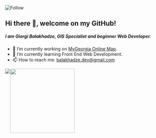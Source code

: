 ![Follow](https://img.shields.io/github/followers/Vitruvius21?label=Follow&style=social)

## Hi there 👋, welcome on my GitHub!

##### I am Giorgi Balakhadze, GIS Specialist and beginner Web Developer.

- 🔭 I’m currently working on [MyGeorgia Online Map](mygeorgia.ge).
- 🌱 I’m currently learning Front End Web Development.
- 📫 How to reach me: balakhadze.dev@gmail.com

<div style="display:flex">
<a>
  <img align="center" src="https://github-readme-stats.vercel.app/api/top-langs/?username=Vitruvius21" />
</a>
<a>
  <img align="center" height="205px" src="https://github-readme-stats.vercel.app/api?username=Vitruvius21&show_icons=true&include_all_commits=true" />
</a>
</div>
